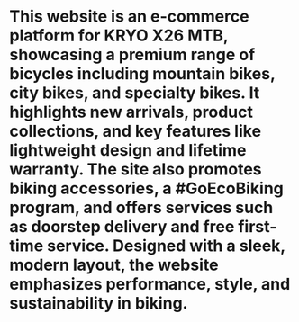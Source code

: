 # This website is an e-commerce platform for **KRYO X26 MTB**, showcasing a premium range of bicycles including mountain bikes, city bikes, and specialty bikes. It highlights new arrivals, product collections, and key features like lightweight design and lifetime warranty. The site also promotes biking accessories, a #GoEcoBiking program, and offers services such as doorstep delivery and free first-time service. Designed with a sleek, modern layout, the website emphasizes performance, style, and sustainability in biking.
 
